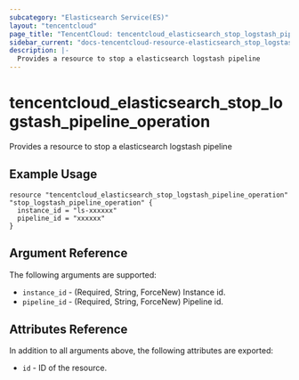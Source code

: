 ```yaml
---
subcategory: "Elasticsearch Service(ES)"
layout: "tencentcloud"
page_title: "TencentCloud: tencentcloud_elasticsearch_stop_logstash_pipeline_operation"
sidebar_current: "docs-tencentcloud-resource-elasticsearch_stop_logstash_pipeline_operation"
description: |-
  Provides a resource to stop a elasticsearch logstash pipeline
---
```


# tencentcloud_elasticsearch_stop_logstash_pipeline_operation

Provides a resource to stop a elasticsearch logstash pipeline

## Example Usage

```hcl
resource "tencentcloud_elasticsearch_stop_logstash_pipeline_operation" "stop_logstash_pipeline_operation" {
  instance_id = "ls-xxxxxx"
  pipeline_id = "xxxxxx"
}
```

## Argument Reference

The following arguments are supported:

* `instance_id` - (Required, String, ForceNew) Instance id.
* `pipeline_id` - (Required, String, ForceNew) Pipeline id.

## Attributes Reference

In addition to all arguments above, the following attributes are exported:

* `id` - ID of the resource.



